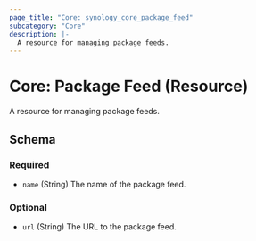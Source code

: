 ```yaml
---
page_title: "Core: synology_core_package_feed"
subcategory: "Core"
description: |-
  A resource for managing package feeds.
---
```


# Core: Package Feed (Resource)

A resource for managing package feeds.



<!-- schema generated by tfplugindocs -->
## Schema

### Required

- `name` (String) The name of the package feed.

### Optional

- `url` (String) The URL to the package feed.